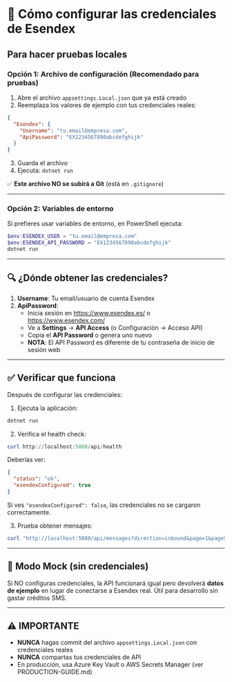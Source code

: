 # 🔐 Cómo configurar las credenciales de Esendex

## Para hacer pruebas locales

### Opción 1: Archivo de configuración (Recomendado para pruebas)

1. Abre el archivo `appsettings.Local.json` que ya está creado
2. Reemplaza los valores de ejemplo con tus credenciales reales:

```json
{
  "Esendex": {
    "Username": "tu.email@empresa.com",
    "ApiPassword": "EX1234567890abcdefghijk"
  }
}
```

3. Guarda el archivo
4. Ejecuta: `dotnet run`

✅ **Este archivo NO se subirá a Git** (está en `.gitignore`)

---

### Opción 2: Variables de entorno

Si prefieres usar variables de entorno, en PowerShell ejecuta:

```powershell
$env:ESENDEX_USER = "tu.email@empresa.com"
$env:ESENDEX_API_PASSWORD = "EX1234567890abcdefghijk"
dotnet run
```

---

## 🔍 ¿Dónde obtener las credenciales?

1. **Username**: Tu email/usuario de cuenta Esendex
2. **ApiPassword**: 
   - Inicia sesión en https://www.esendex.es/ o https://www.esendex.com/
   - Ve a **Settings** → **API Access** (o Configuración → Acceso API)
   - Copia el **API Password** o genera uno nuevo
   - **NOTA**: El API Password es diferente de tu contraseña de inicio de sesión web

---

## ✅ Verificar que funciona

Después de configurar las credenciales:

1. Ejecuta la aplicación:
```powershell
dotnet run
```

2. Verifica el health check:
```powershell
curl http://localhost:5080/api/health
```

Deberías ver:
```json
{
  "status": "ok",
  "esendexConfigured": true
}
```

Si ves `"esendexConfigured": false`, las credenciales no se cargaron correctamente.

3. Prueba obtener mensajes:
```powershell
curl "http://localhost:5080/api/messages?direction=inbound&page=1&pageSize=50"
```

---

## 🚫 Modo Mock (sin credenciales)

Si NO configuras credenciales, la API funcionará igual pero devolverá **datos de ejemplo** en lugar de conectarse a Esendex real. Útil para desarrollo sin gastar créditos SMS.

---

## ⚠️ IMPORTANTE

- **NUNCA** hagas commit del archivo `appsettings.Local.json` con credenciales reales
- **NUNCA** compartas tus credenciales de API
- En producción, usa Azure Key Vault o AWS Secrets Manager (ver PRODUCTION-GUIDE.md)

